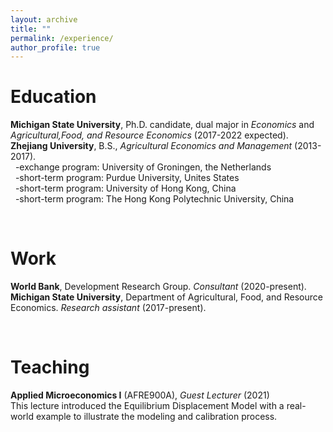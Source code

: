 ```yaml
---
layout: archive
title: ""
permalink: /experience/
author_profile: true
---
```


# Education
   **Michigan State University**, Ph.D. candidate, dual major in *Economics* and *Agricultural,Food, and Resource Economics* (2017-2022 expected).    
   **Zhejiang University**, B.S., *Agricultural Economics and Management* (2013-2017).      
     &nbsp;&nbsp;-exchange program: University of Groningen, the Netherlands      
     &nbsp;&nbsp;-short-term program: Purdue University, Unites States       
     &nbsp;&nbsp;-short-term program: University of Hong Kong, China       
     &nbsp;&nbsp;-short-term program: The Hong Kong Polytechnic University, China      


&nbsp;


# Work 
  **World Bank**, Development Research Group. *Consultant* (2020-present).      
  **Michigan State University**, Department of Agricultural, Food, and Resource Economics. *Research assistant* (2017-present).
 
 
&nbsp;
 
 
# Teaching 
  **Applied Microeconomics I** (AFRE900A), *Guest Lecturer* (2021)     
  This lecture introduced the Equilibrium Displacement Model with a real-world example to illustrate the modeling and calibration process.
